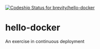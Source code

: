 [ ![Codeship Status for brevity/hello-docker](https://codeship.com/projects/661c2550-b221-0132-f9be-62decd5a7cb3/status?branch=master)](https://codeship.com/projects/69983)
# hello-docker
An exercise in continuous deployment
